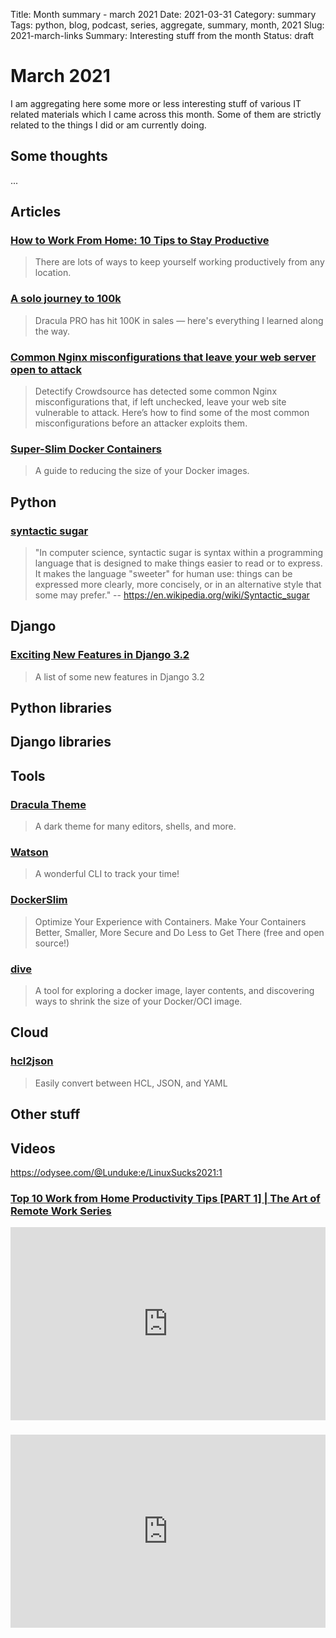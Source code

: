 Title: Month summary - march 2021
Date: 2021-03-31
Category: summary
Tags: python, blog, podcast, series, aggregate, summary, month, 2021
Slug: 2021-march-links
Summary: Interesting stuff from the month
Status: draft


# March 2021

I am aggregating here some more or less interesting stuff of various IT related materials which I came across this month.
Some of them are strictly related to the things I did or am currently doing.


## Some thoughts

... 

## Articles

### [How to Work From Home: 10 Tips to Stay Productive](https://www.lifehack.org/articles/productivity/10-tips-help-you-more-efficient-working-from-home.html)

> There are lots of ways to keep yourself working productively from any location.

### [A solo journey to 100k](https://draculatheme.com/pro/journey)

> Dracula PRO has hit 100K in sales — here's everything I learned along the way.

### [Common Nginx misconfigurations that leave your web server open to attack](https://blog.detectify.com/2020/11/10/common-nginx-misconfigurations/)

> Detectify Crowdsource has detected some common Nginx misconfigurations that, if left unchecked, leave your web site vulnerable to attack. Here’s how to find some of the most common misconfigurations before an attacker exploits them.

### [Super-Slim Docker Containers](https://betterprogramming.pub/super-slim-docker-containers-fdaddc47e560)

> A guide to reducing the size of your Docker images.

## Python

### [syntactic sugar](https://snarky.ca/tag/syntactic-sugar/)

> "In computer science, syntactic sugar is syntax within a programming language that is designed to make things easier to read or to express. It makes the language "sweeter" for human use: things can be expressed more clearly, more concisely, or in an alternative style that some may prefer." 
>   -- https://en.wikipedia.org/wiki/Syntactic_sugar 

## Django

### [Exciting New Features in Django 3.2](https://hakibenita.com/django-32-exciting-features)

> A list of some new features in Django 3.2

## Python libraries

## Django libraries

## Tools

### [Dracula Theme](https://github.com/dracula/dracula-theme)

> A dark theme for many editors, shells, and more.

### [Watson](https://github.com/TailorDev/Watson)

> A wonderful CLI to track your time!

### [DockerSlim](https://github.com/docker-slim/docker-slim)

> Optimize Your Experience with Containers. Make Your Containers Better, Smaller, More Secure and Do Less to Get There (free and open source!)

### [dive](https://github.com/wagoodman/dive)

> A tool for exploring a docker image, layer contents, and discovering ways to shrink the size of your Docker/OCI image.

## Cloud

### [hcl2json](https://www.hcl2json.com/)

> Easily convert between HCL, JSON, and YAML

## Other stuff


## Videos


https://odysee.com/@Lunduke:e/LinuxSucks2021:1



### [Top 10 Work from Home Productivity Tips [PART 1] | The Art of Remote Work Series](https://www.youtube.com/watch?v=ZQV4l7MAxnY)
<div class="videoWrapper" style="height:0; padding-bottom:56.25%; padding-top:25px; position:relative" height="0">
    <iframe style="position:absolute; top:0; width:100%" height="100%" width="100%" src="https://www.youtube.com/embed/ZQV4l7MAxnY" frameborder="0" allow="accelerometer; autoplay; encrypted-media; gyroscope; picture-in-picture" allowfullscreen></iframe>
</div>


### [](https://www.youtube.com/watch?v=VIDEO_ID)
<div class="videoWrapper" style="height:0; padding-bottom:56.25%; padding-top:25px; position:relative" height="0">
    <iframe style="position:absolute; top:0; width:100%" height="100%" width="100%" src="https://www.youtube.com/embed/VIDEO_ID" frameborder="0" allow="accelerometer; autoplay; encrypted-media; gyroscope; picture-in-picture" allowfullscreen></iframe>
</div>
